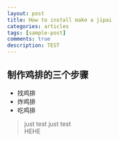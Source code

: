 ```yaml
---
layout: post
title: How to install make a jipai
categories: articles
tags: [sample-post]
comments: true
description: TEST
---
```


制作鸡排的三个步骤
----
- 找鸡排
- 炸鸡排
- 吃鸡排
> just test
> just test
> <br>HEHE